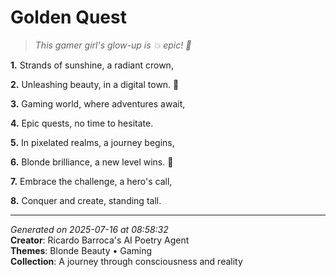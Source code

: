# Golden Quest

> *This gamer girl's glow-up is 💥 epic! 💫*

**1.** Strands of sunshine, a radiant crown,


**2.** Unleashing beauty, in a digital town. 🌟


**3.** Gaming world, where adventures await,


**4.** Epic quests, no time to hesitate.


**5.** In pixelated realms, a journey begins,


**6.** Blonde brilliance, a new level wins. 🎉


**7.** Embrace the challenge, a hero's call,


**8.** Conquer and create, standing tall.



---

*Generated on 2025-07-16 at 08:58:32*  
**Creator**: Ricardo Barroca's AI Poetry Agent  
**Themes**: Blonde Beauty • Gaming  
**Collection**: A journey through consciousness and reality